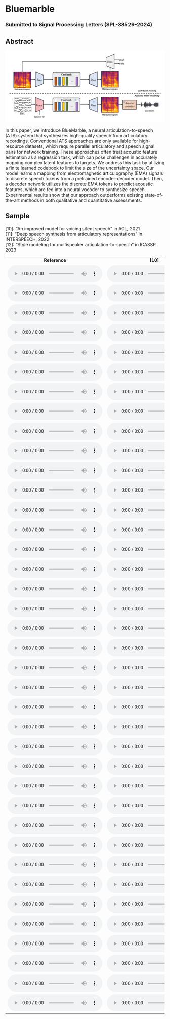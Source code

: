 # Bluemarble

### Submitted to Signal Processing Letters (SPL-38529-2024)

## Abstract

<img src='architecture.png'>

In this paper, we introduce BlueMarble, a neural articulation-to-speech (ATS) system that synthesizes high-quality speech from articulatory recordings. Conventional ATS approaches are only available for high-resource datasets, which require parallel articulatory and speech signal pairs for network training. These approaches often treat acoustic feature estimation as a regression task, which can pose challenges in accurately mapping complex latent features to targets. We address this task by utilizing a finite learned codebook to limit the size of the uncertainty space.  Our model learns a mapping from electromagnetic articulography (EMA) signals to discrete speech tokens from a pretrained encoder-decoder model. Then, a decoder network utilizes the discrete EMA tokens to predict acoustic features, which are fed into a neural vocoder to synthesize speech. Experimental results show that our approach outperforms existing state-of-the-art methods in both qualitative and quantitative assessments. 

## Sample

[10]: "An improved model for voicing silent speech" in ACL, 2021 <br>
[11]: “Deep speech synthesis from articulatory representations” in INTERSPEECH, 2022 <br>
[12]: “Style modeling for multispeaker articulation-to-speech” in ICASSP, 2023 <br>

<!-- <audio controls><source src='./demo_sample/F01_B02_S60_R02_N.wav'></audio> -->
<table style="width: auto; table-layout: fixed; word-wrap: normal; text-align: center;" borded="1" border-collapse="collapse">
<tr>
  <td style="column-width: 300px; padding-left: 10px; padding-right: 10px"><strong>Reference</strong></td>
	<td style="column-width: 300px; padding-left: 10px; padding-right: 10px"><strong>[10]</strong></td>
	<td style="column-width: 300px; padding-left: 10px; padding-right: 10px"><strong>[11]</strong></td>
	<td style="column-width: 300px; padding-left: 10px; padding-right: 10px"><strong>[12]</strong></td>
	<td style="column-width: 300px; padding-left: 10px; padding-right: 10px"><strong>Bluemarble (Ours)</strong></td>
</tr>
<tr>
  <td><audio controls><source src='./demo_sample/F01_B02_S60_R02_N_target.wav'></audio></td>
  <td><audio controls><source src='./demo_sample/F01_B02_S60_R02_N_base.wav'></audio></td>
  <td><audio controls><source src='./demo_sample/F01_B02_S60_R02_N_deep.wav'></audio></td>
  <td><audio controls><source src='./demo_sample/F01_B02_S60_R02_N_msota.wav'></audio></td>
  <td><audio controls><source src='./demo_sample/F01_B02_S60_R02_N_recon.wav'></audio></td>
</tr>
<tr>
  <td><audio controls><source src='./demo_sample/F01_B04_S54_R01_N_target.wav'></audio></td>
  <td><audio controls><source src='./demo_sample/F01_B04_S54_R01_N_base.wav'></audio></td>  
  <td><audio controls><source src='./demo_sample/F01_B04_S54_R01_N_deep.wav'></audio></td>
  <td><audio controls><source src='./demo_sample/F01_B04_S54_R01_N_msota.wav'></audio></td>
  <td><audio controls><source src='./demo_sample/F01_B04_S54_R01_N_recon.wav'></audio></td>
</tr>
<tr>
  <td><audio controls><source src='./demo_sample/F01_B05_S22_R01_F_target.wav'></audio></td>
  <td><audio controls><source src='./demo_sample/F01_B05_S22_R01_F_base.wav'></audio></td>  
  <td><audio controls><source src='./demo_sample/F01_B05_S22_R01_F_deep.wav'></audio></td>
  <td><audio controls><source src='./demo_sample/F01_B05_S22_R01_F_msota.wav'></audio></td>
  <td><audio controls><source src='./demo_sample/F01_B05_S22_R01_F_recon.wav'></audio></td>
</tr>
<tr>
  <td><audio controls><source src='./demo_sample/F01_B05_S29_R02_N_target.wav'></audio></td>
  <td><audio controls><source src='./demo_sample/F01_B05_S29_R02_N_base.wav'></audio></td>  
  <td><audio controls><source src='./demo_sample/F01_B05_S29_R02_N_deep.wav'></audio></td>
  <td><audio controls><source src='./demo_sample/F01_B05_S29_R02_N_msota.wav'></audio></td>
  <td><audio controls><source src='./demo_sample/F01_B05_S29_R02_N_recon.wav'></audio></td>
</tr>
<tr>
  <td><audio controls><source src='./demo_sample/F01_B05_S54_R01_N_target.wav'></audio></td>
  <td><audio controls><source src='./demo_sample/F01_B05_S54_R01_N_base.wav'></audio></td>  
  <td><audio controls><source src='./demo_sample/F01_B05_S54_R01_N_deep.wav'></audio></td>
  <td><audio controls><source src='./demo_sample/F01_B05_S54_R01_N_msota.wav'></audio></td>
  <td><audio controls><source src='./demo_sample/F01_B05_S54_R01_N_recon.wav'></audio></td>
</tr>
<tr>
  <td><audio controls><source src='./demo_sample/F01_B06_S34_R01_N_target.wav'></audio></td>
  <td><audio controls><source src='./demo_sample/F01_B06_S34_R01_N_base.wav'></audio></td>  
  <td><audio controls><source src='./demo_sample/F01_B06_S34_R01_N_deep.wav'></audio></td>
  <td><audio controls><source src='./demo_sample/F01_B06_S34_R01_N_msota.wav'></audio></td>
  <td><audio controls><source src='./demo_sample/F01_B06_S34_R01_N_recon.wav'></audio></td>
</tr>
<tr>
  <td><audio controls><source src='./demo_sample/F02_B02_S13_R02_N_target.wav'></audio></td>
  <td><audio controls><source src='./demo_sample/F02_B02_S13_R02_N_base.wav'></audio></td>  
  <td><audio controls><source src='./demo_sample/F02_B02_S13_R02_N_deep.wav'></audio></td>
  <td><audio controls><source src='./demo_sample/F02_B02_S13_R02_N_msota.wav'></audio></td>
  <td><audio controls><source src='./demo_sample/F02_B02_S13_R02_N_recon.wav'></audio></td>
</tr>
<tr>
  <td><audio controls><source src='./demo_sample/F02_B02_S24_R01_F_target.wav'></audio></td>
  <td><audio controls><source src='./demo_sample/F02_B02_S24_R01_F_base.wav'></audio></td>  
  <td><audio controls><source src='./demo_sample/F02_B02_S24_R01_F_deep.wav'></audio></td>
  <td><audio controls><source src='./demo_sample/F02_B02_S24_R01_F_msota.wav'></audio></td>
  <td><audio controls><source src='./demo_sample/F02_B02_S24_R01_F_recon.wav'></audio></td>
</tr>
<tr>
  <td><audio controls><source src='./demo_sample/F02_B04_S48_R01_N_target.wav'></audio></td>
  <td><audio controls><source src='./demo_sample/F02_B04_S48_R01_N_base.wav'></audio></td>  
  <td><audio controls><source src='./demo_sample/F02_B04_S48_R01_N_deep.wav'></audio></td>
  <td><audio controls><source src='./demo_sample/F02_B04_S48_R01_N_msota.wav'></audio></td>
  <td><audio controls><source src='./demo_sample/F02_B04_S48_R01_N_recon.wav'></audio></td>
</tr>
<tr>
  <td><audio controls><source src='./demo_sample/F02_B05_S49_R01_N_target.wav'></audio></td>
  <td><audio controls><source src='./demo_sample/F02_B05_S49_R01_N_base.wav'></audio></td>  
  <td><audio controls><source src='./demo_sample/F02_B05_S49_R01_N_deep.wav'></audio></td>
  <td><audio controls><source src='./demo_sample/F02_B05_S49_R01_N_msota.wav'></audio></td>
  <td><audio controls><source src='./demo_sample/F02_B05_S49_R01_N_recon.wav'></audio></td>
</tr>
<tr>
  <td><audio controls><source src='./demo_sample/F02_B06_S17_R01_F_target.wav'></audio></td>
  <td><audio controls><source src='./demo_sample/F02_B06_S17_R01_F_base.wav'></audio></td>  
  <td><audio controls><source src='./demo_sample/F02_B06_S17_R01_F_deep.wav'></audio></td>
  <td><audio controls><source src='./demo_sample/F02_B06_S17_R01_F_msota.wav'></audio></td>
  <td><audio controls><source src='./demo_sample/F02_B06_S17_R01_F_recon.wav'></audio></td>
</tr>
<tr>
  <td><audio controls><source src='./demo_sample/F02_B06_S26_R01_F_target.wav'></audio></td>
  <td><audio controls><source src='./demo_sample/F02_B06_S26_R01_F_base.wav'></audio></td>  
  <td><audio controls><source src='./demo_sample/F02_B06_S26_R01_F_deep.wav'></audio></td>
  <td><audio controls><source src='./demo_sample/F02_B06_S26_R01_F_msota.wav'></audio></td>
  <td><audio controls><source src='./demo_sample/F02_B06_S26_R01_F_recon.wav'></audio></td>
</tr>
<tr>
  <td><audio controls><source src='./demo_sample/F03_B01_S10_R02_N_target.wav'></audio></td>
  <td><audio controls><source src='./demo_sample/F03_B01_S10_R02_N_base.wav'></audio></td>  
  <td><audio controls><source src='./demo_sample/F03_B01_S10_R02_N_deep.wav'></audio></td>
  <td><audio controls><source src='./demo_sample/F03_B01_S10_R02_N_msota.wav'></audio></td>
  <td><audio controls><source src='./demo_sample/F03_B01_S10_R02_N_recon.wav'></audio></td>
</tr>
<tr>
  <td><audio controls><source src='./demo_sample/F03_B02_S02_R01_N_target.wav'></audio></td>
  <td><audio controls><source src='./demo_sample/F03_B02_S02_R01_N_base.wav'></audio></td>  
  <td><audio controls><source src='./demo_sample/F03_B02_S02_R01_N_deep.wav'></audio></td>
  <td><audio controls><source src='./demo_sample/F03_B02_S02_R01_N_msota.wav'></audio></td>
  <td><audio controls><source src='./demo_sample/F03_B02_S02_R01_N_recon.wav'></audio></td>
</tr>
<tr>
  <td><audio controls><source src='./demo_sample/F03_B02_S35_R01_F_target.wav'></audio></td>
  <td><audio controls><source src='./demo_sample/F03_B02_S35_R01_F_base.wav'></audio></td>  
  <td><audio controls><source src='./demo_sample/F03_B02_S35_R01_F_deep.wav'></audio></td>
  <td><audio controls><source src='./demo_sample/F03_B02_S35_R01_F_msota.wav'></audio></td>
  <td><audio controls><source src='./demo_sample/F03_B02_S35_R01_F_recon.wav'></audio></td>
</tr>
<tr>
  <td><audio controls><source src='./demo_sample/F04_B01_S26_R01_F_target.wav'></audio></td>
  <td><audio controls><source src='./demo_sample/F04_B01_S26_R01_F_base.wav'></audio></td>  
  <td><audio controls><source src='./demo_sample/F04_B01_S26_R01_F_deep.wav'></audio></td>
  <td><audio controls><source src='./demo_sample/F04_B01_S26_R01_F_msota.wav'></audio></td>
  <td><audio controls><source src='./demo_sample/F04_B01_S26_R01_F_recon.wav'></audio></td>
</tr>
<tr>
  <td><audio controls><source src='./demo_sample/F04_B02_S14_R01_F_target.wav'></audio></td>
  <td><audio controls><source src='./demo_sample/F04_B02_S14_R01_F_base.wav'></audio></td>  
  <td><audio controls><source src='./demo_sample/F04_B02_S14_R01_F_deep.wav'></audio></td>
  <td><audio controls><source src='./demo_sample/F04_B02_S14_R01_F_msota.wav'></audio></td>
  <td><audio controls><source src='./demo_sample/F04_B02_S14_R01_F_recon.wav'></audio></td>
</tr>
<tr>
  <td><audio controls><source src='./demo_sample/F04_B05_S12_R01_F_target.wav'></audio></td>
  <td><audio controls><source src='./demo_sample/F04_B05_S12_R01_F_base.wav'></audio></td>  
  <td><audio controls><source src='./demo_sample/F04_B05_S12_R01_F_deep.wav'></audio></td>
  <td><audio controls><source src='./demo_sample/F04_B05_S12_R01_F_msota.wav'></audio></td>
  <td><audio controls><source src='./demo_sample/F04_B05_S12_R01_F_recon.wav'></audio></td>
</tr>
<tr>
  <td><audio controls><source src='./demo_sample/F04_B05_S15_R01_F_target.wav'></audio></td>
  <td><audio controls><source src='./demo_sample/F04_B05_S15_R01_F_base.wav'></audio></td>  
  <td><audio controls><source src='./demo_sample/F04_B05_S15_R01_F_deep.wav'></audio></td>
  <td><audio controls><source src='./demo_sample/F04_B05_S15_R01_F_msota.wav'></audio></td>
  <td><audio controls><source src='./demo_sample/F04_B05_S15_R01_F_recon.wav'></audio></td>
</tr>
<tr>
  <td><audio controls><source src='./demo_sample/F04_B06_S13_R01_N_target.wav'></audio></td>
  <td><audio controls><source src='./demo_sample/F04_B06_S13_R01_N_base.wav'></audio></td>  
  <td><audio controls><source src='./demo_sample/F04_B06_S13_R01_N_deep.wav'></audio></td>
  <td><audio controls><source src='./demo_sample/F04_B06_S13_R01_N_msota.wav'></audio></td>
  <td><audio controls><source src='./demo_sample/F04_B06_S13_R01_N_recon.wav'></audio></td>
</tr>
<tr>
  <td><audio controls><source src='./demo_sample/F04_B07_S60_R01_N_target.wav'></audio></td>
  <td><audio controls><source src='./demo_sample/F04_B07_S60_R01_N_base.wav'></audio></td>  
  <td><audio controls><source src='./demo_sample/F04_B07_S60_R01_N_deep.wav'></audio></td>
  <td><audio controls><source src='./demo_sample/F04_B07_S60_R01_N_msota.wav'></audio></td>
  <td><audio controls><source src='./demo_sample/F04_B07_S60_R01_N_recon.wav'></audio></td>
</tr>
<tr>
  <td><audio controls><source src='./demo_sample/M01_B01_S43_R01_N_target.wav'></audio></td>
  <td><audio controls><source src='./demo_sample/M01_B01_S43_R01_N_base.wav'></audio></td>  
  <td><audio controls><source src='./demo_sample/M01_B01_S43_R01_N_deep.wav'></audio></td>
  <td><audio controls><source src='./demo_sample/M01_B01_S43_R01_N_msota.wav'></audio></td>
  <td><audio controls><source src='./demo_sample/M01_B01_S43_R01_N_recon.wav'></audio></td>
</tr>
<tr>
  <td><audio controls><source src='./demo_sample/M01_B02_S51_R01_F_target.wav'></audio></td>
  <td><audio controls><source src='./demo_sample/M01_B02_S51_R01_F_base.wav'></audio></td>  
  <td><audio controls><source src='./demo_sample/M01_B02_S51_R01_F_deep.wav'></audio></td>
  <td><audio controls><source src='./demo_sample/M01_B02_S51_R01_F_msota.wav'></audio></td>
  <td><audio controls><source src='./demo_sample/M01_B02_S51_R01_F_recon.wav'></audio></td>
</tr>
<tr>
  <td><audio controls><source src='./demo_sample/M01_B05_S08_R01_N_target.wav'></audio></td>
  <td><audio controls><source src='./demo_sample/M01_B05_S08_R01_N_base.wav'></audio></td>  
  <td><audio controls><source src='./demo_sample/M01_B05_S08_R01_N_deep.wav'></audio></td>
  <td><audio controls><source src='./demo_sample/M01_B05_S08_R01_N_msota.wav'></audio></td>
  <td><audio controls><source src='./demo_sample/M01_B05_S08_R01_N_recon.wav'></audio></td>
</tr>
<tr>
  <td><audio controls><source src='./demo_sample/M01_B05_S09_R01_N_target.wav'></audio></td>
  <td><audio controls><source src='./demo_sample/M01_B05_S09_R01_N_base.wav'></audio></td>  
  <td><audio controls><source src='./demo_sample/M01_B05_S09_R01_N_deep.wav'></audio></td>
  <td><audio controls><source src='./demo_sample/M01_B05_S09_R01_N_msota.wav'></audio></td>
  <td><audio controls><source src='./demo_sample/M01_B05_S09_R01_N_recon.wav'></audio></td>
</tr>
<tr>
  <td><audio controls><source src='./demo_sample/M02_B01_S44_R02_N_target.wav'></audio></td>
  <td><audio controls><source src='./demo_sample/M02_B01_S44_R02_N_base.wav'></audio></td>  
  <td><audio controls><source src='./demo_sample/M02_B01_S44_R02_N_deep.wav'></audio></td>
  <td><audio controls><source src='./demo_sample/M02_B01_S44_R02_N_msota.wav'></audio></td>
  <td><audio controls><source src='./demo_sample/M02_B01_S44_R02_N_recon.wav'></audio></td>
</tr>
<tr>
  <td><audio controls><source src='./demo_sample/M02_B01_S51_R01_N_target.wav'></audio></td>
  <td><audio controls><source src='./demo_sample/M02_B01_S51_R01_N_base.wav'></audio></td>  
  <td><audio controls><source src='./demo_sample/M02_B01_S51_R01_N_deep.wav'></audio></td>
  <td><audio controls><source src='./demo_sample/M02_B01_S51_R01_N_msota.wav'></audio></td>
  <td><audio controls><source src='./demo_sample/M02_B01_S51_R01_N_recon.wav'></audio></td>
</tr>
<tr>
  <td><audio controls><source src='./demo_sample/M02_B01_S52_R02_N_target.wav'></audio></td>
  <td><audio controls><source src='./demo_sample/M02_B01_S52_R02_N_base.wav'></audio></td>  
  <td><audio controls><source src='./demo_sample/M02_B01_S52_R02_N_deep.wav'></audio></td>
  <td><audio controls><source src='./demo_sample/M02_B01_S52_R02_N_msota.wav'></audio></td>
  <td><audio controls><source src='./demo_sample/M02_B01_S52_R02_N_recon.wav'></audio></td>
</tr>
<tr>
  <td><audio controls><source src='./demo_sample/M02_B02_S51_R02_N_target.wav'></audio></td>
  <td><audio controls><source src='./demo_sample/M02_B02_S51_R02_N_base.wav'></audio></td>  
  <td><audio controls><source src='./demo_sample/M02_B02_S51_R02_N_deep.wav'></audio></td>
  <td><audio controls><source src='./demo_sample/M02_B02_S51_R02_N_msota.wav'></audio></td>
  <td><audio controls><source src='./demo_sample/M02_B02_S51_R02_N_recon.wav'></audio></td>
</tr>
<tr>
  <td><audio controls><source src='./demo_sample/M02_B05_S02_R01_N_target.wav'></audio></td>
  <td><audio controls><source src='./demo_sample/M02_B05_S02_R01_N_base.wav'></audio></td>  
  <td><audio controls><source src='./demo_sample/M02_B05_S02_R01_N_deep.wav'></audio></td>
  <td><audio controls><source src='./demo_sample/M02_B05_S02_R01_N_msota.wav'></audio></td>
  <td><audio controls><source src='./demo_sample/M02_B05_S02_R01_N_recon.wav'></audio></td>
</tr>
<tr>
  <td><audio controls><source src='./demo_sample/M02_B05_S37_R01_N_target.wav'></audio></td>
  <td><audio controls><source src='./demo_sample/M02_B05_S37_R01_N_base.wav'></audio></td>  
  <td><audio controls><source src='./demo_sample/M02_B05_S37_R01_N_deep.wav'></audio></td>
  <td><audio controls><source src='./demo_sample/M02_B05_S37_R01_N_msota.wav'></audio></td>
  <td><audio controls><source src='./demo_sample/M02_B05_S37_R01_N_recon.wav'></audio></td>
</tr>
<tr>
  <td><audio controls><source src='./demo_sample/M03_B01_S16_R02_N_target.wav'></audio></td>
  <td><audio controls><source src='./demo_sample/M03_B01_S16_R02_N_base.wav'></audio></td>  
  <td><audio controls><source src='./demo_sample/M03_B01_S16_R02_N_deep.wav'></audio></td>
  <td><audio controls><source src='./demo_sample/M03_B01_S16_R02_N_msota.wav'></audio></td>
  <td><audio controls><source src='./demo_sample/M03_B01_S16_R02_N_recon.wav'></audio></td>
</tr>
<tr>
  <td><audio controls><source src='./demo_sample/M03_B03_S24_R01_F_target.wav'></audio></td>
  <td><audio controls><source src='./demo_sample/M03_B03_S24_R01_F_base.wav'></audio></td>  
  <td><audio controls><source src='./demo_sample/M03_B03_S24_R01_F_deep.wav'></audio></td>
  <td><audio controls><source src='./demo_sample/M03_B03_S24_R01_F_msota.wav'></audio></td>
  <td><audio controls><source src='./demo_sample/M03_B03_S24_R01_F_recon.wav'></audio></td>
</tr>
<tr>
  <td><audio controls><source src='./demo_sample/M03_B03_S38_R01_N_target.wav'></audio></td>
  <td><audio controls><source src='./demo_sample/M03_B03_S38_R01_N_base.wav'></audio></td>  
  <td><audio controls><source src='./demo_sample/M03_B03_S38_R01_N_deep.wav'></audio></td>
  <td><audio controls><source src='./demo_sample/M03_B03_S38_R01_N_msota.wav'></audio></td>
  <td><audio controls><source src='./demo_sample/M03_B03_S38_R01_N_recon.wav'></audio></td>
</tr>
<tr>
  <td><audio controls><source src='./demo_sample/M03_B04_S57_R01_N_target.wav'></audio></td>
  <td><audio controls><source src='./demo_sample/M03_B04_S57_R01_N_base.wav'></audio></td>  
  <td><audio controls><source src='./demo_sample/M03_B04_S57_R01_N_deep.wav'></audio></td>
  <td><audio controls><source src='./demo_sample/M03_B04_S57_R01_N_msota.wav'></audio></td>
  <td><audio controls><source src='./demo_sample/M03_B04_S57_R01_N_recon.wav'></audio></td>
</tr>
<tr>
  <td><audio controls><source src='./demo_sample/M04_B01_S53_R01_N_target.wav'></audio></td>
  <td><audio controls><source src='./demo_sample/M04_B01_S53_R01_N_base.wav'></audio></td>  
  <td><audio controls><source src='./demo_sample/M04_B01_S53_R01_N_deep.wav'></audio></td>
  <td><audio controls><source src='./demo_sample/M04_B01_S53_R01_N_msota.wav'></audio></td>
  <td><audio controls><source src='./demo_sample/M04_B01_S53_R01_N_recon.wav'></audio></td>
</tr>
<tr>
  <td><audio controls><source src='./demo_sample/M04_B05_S06_R01_N_target.wav'></audio></td>
  <td><audio controls><source src='./demo_sample/M04_B05_S06_R01_N_base.wav'></audio></td>  
  <td><audio controls><source src='./demo_sample/M04_B05_S06_R01_N_deep.wav'></audio></td>
  <td><audio controls><source src='./demo_sample/M04_B05_S06_R01_N_msota.wav'></audio></td>
  <td><audio controls><source src='./demo_sample/M04_B05_S06_R01_N_recon.wav'></audio></td>
</tr>
<tr>
  <td><audio controls><source src='./demo_sample/M04_B05_S39_R01_N_target.wav'></audio></td>
  <td><audio controls><source src='./demo_sample/M04_B05_S39_R01_N_base.wav'></audio></td>  
  <td><audio controls><source src='./demo_sample/M04_B05_S39_R01_N_deep.wav'></audio></td>
  <td><audio controls><source src='./demo_sample/M04_B05_S39_R01_N_msota.wav'></audio></td>
  <td><audio controls><source src='./demo_sample/M04_B05_S39_R01_N_recon.wav'></audio></td>
</tr>
